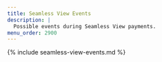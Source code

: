 ```yaml
---
title: Seamless View Events
description: |
  Possible events during Seamless View payments.
menu_order: 2900
---
```


{% include seamless-view-events.md %}
